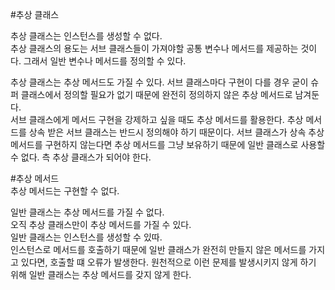 #추상 클래스  

추상 클래스는 인스턴스를 생성할 수 없다.  
추상 클래스의 용도는 서브 클래스들이 가져야할 공통 변수나 메서드를 제공하는 것이다. 그래서 일반 변수나 메서드를 정의할 수 있다.  
  
추상 클래스는 추상 메서드도 가질 수 있다. 서브 클래스마다 구현이 다를 경우 굳이 슈퍼 클래스에서 정의할 필요가 없기 때문에 완전히 정의하지 않은 추상 메서드로 남겨둔다.  
서브 클래스에게 메서드 구현을 강제하고 싶을 때도 추상 메서드를 활용한다. 추상 메서드를 상속 받은 서브 클래스는 반드시 정의해야 하기 때문이다. 서브 클래스가 상속 추상 메서드를 구현하지 않는다면 추상 메서드를 그냥 보유하기 때문에 일반 클래스로 사용할 수 없다. 측 추상 클래스가 되어야 한다.
  
#추상 메서드  
추상 메서드는 구현할 수 없다.  

일반 클래스는 추상 메서드를 가질 수 없다.  
오직 추상 클래스만이 추상 메서드를 가질 수 있다.  
일반 클래스는 인스턴스를 생성할 수 있따.  
인스턴스로 메서드를 호출하기 때문에 일반 클래스가 완전히 만들지 않은 메서드를 가지고 있다면, 호출할 떄 오류가 발생한다. 원천적으로 이런 문제를 발생시키지 않게 하기 위해 일반 클래스는 추상 메서드를 갖지 않게 한다.  

